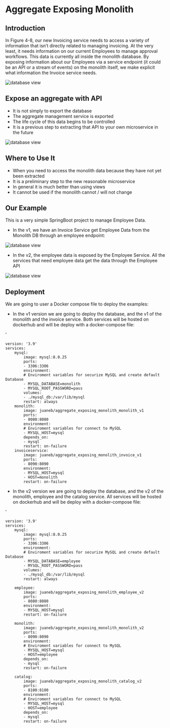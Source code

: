 # Aggregate Exposing Monolith

## Introduction
In Figure 4-8, our new Invoicing service needs to access a variety of information that isn’t directly related to managing invoicing. At the very least, it needs information on our current Employees to manage approval workflows. This data is currently all inside the monolith database. By exposing information about our Employees via a service endpoint (it could be an API or a stream of events) on the monolith itself, we make explicit what information the Invoice service needs.


![database view](images/AggregateExposingMonolith.jpg)

## Expose an aggregate with API

- It is not simply to export the database
- The aggregate management service is exported
- The life cycle of this data begins to be controlled
- It is a previous step to extracting that API to your own microservice in the future

![database view](images/AggregateExposingMonolith_v2.jpg)

## Where to Use It

-  When you need to access the monolith data because they have not yet been extracted
- It is a preliminary step to the new reasonable microservice
- In general it is much better than using views
- It cannot be used if the monolith cannot / will not change

## Our Example

This is a very simple SpringBoot project to manage Employee Data. 

- In the v1, we have an Invoice Service get Employee Data from the Monolith DB through an employee endpoint:

![database view](images/AggregateExposingMonolith.jpg)

- In the v2, the employee data is exposed by the Employee Service. All the services that need employee data get the data through the Employee API

![database view](images/AggregateExposingMonolith_v2.jpg)


## Deployment

We are going to user a Docker compose file to deploy the examples: 

- In the v1 version we are going to deploy the database, and the v1 of the monolith and the invoice service. Both services  will be hosted on dockerhub and will be deploy with a docker-compose file:

'

    version: '3.9'
    services:
        mysql:
            image: mysql:8.0.25
            ports:
            - 3306:3306
            environment:
            # Enviroment variables for securize MySQL and create default Database
            - MYSQL_DATABASE=monolith
            - MYSQL_ROOT_PASSWORD=pass
            volumes:
            - ./mysql_db:/var/lib/mysql
            restart: always
        monolith:
            image: juaneb/aggregate_exposing_monolith_monolith_v1
            ports:
            - 8080:8080
            environment:
            # Enviroment variables for connect to MySQL
            - MYSQL_HOST=mysql
            depends_on:
            - mysql
            restart: on-failure
        invoiceservice:
            image: juaneb/aggregate_exposing_monolith_invoice_v1
            ports:
            - 8090:8090
            environment:
            - MYSQL_HOST=mysql
            - HOST=monolith
            restart: on-failure




- In the v2 version we are going to deploy the database, and the v2 of the monolith, employee and the catalog service. All services  will be hosted on dockerhub and will be deploy with a docker-compose file:

'

    version: '3.9'
    services:
        mysql:
            image: mysql:8.0.25
            ports:
            - 3306:3306
            environment:
            # Enviroment variables for securize MySQL and create default Database
            - MYSQL_DATABASE=employee
            - MYSQL_ROOT_PASSWORD=pass
            volumes:
            - ./mysql_db:/var/lib/mysql
            restart: always   

        employee:
            image: juaneb/aggregate_exposing_monolith_employee_v2
            ports:
            - 8080:8080
            environment:
            - MYSQL_HOST=mysql        
            restart: on-failure

        monolith:
            image: juaneb/aggregate_exposing_monolith_monolith_v2
            ports:
            - 8090:8090
            environment:
            # Enviroment variables for connect to MySQL
            - MYSQL_HOST=mysql
            - HOST=employee
            depends_on:
            - mysql
            restart: on-failure

        catalog:
            image: juaneb/aggregate_exposing_monolith_catalog_v2
            ports:
            - 8100:8100
            environment:
            # Enviroment variables for connect to MySQL
            - MYSQL_HOST=mysql
            - HOST=employee
            depends_on:
            - mysql
            restart: on-failure